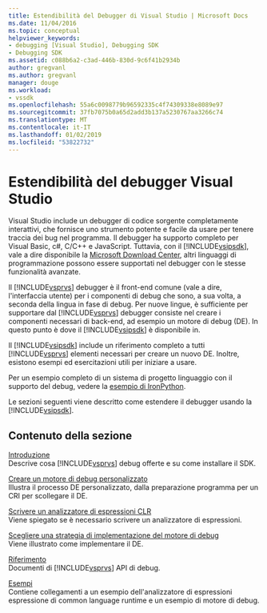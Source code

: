 ```yaml
---
title: Estendibilità del Debugger di Visual Studio | Microsoft Docs
ms.date: 11/04/2016
ms.topic: conceptual
helpviewer_keywords:
- debugging [Visual Studio], Debugging SDK
- Debugging SDK
ms.assetid: c088b6a2-c3ad-446b-830d-9c6f41b2934b
author: gregvanl
ms.author: gregvanl
manager: douge
ms.workload:
- vssdk
ms.openlocfilehash: 55a6c0098779b96592335c4f74309338e8089e97
ms.sourcegitcommit: 37fb7075b0a65d2add3b137a5230767aa3266c74
ms.translationtype: MT
ms.contentlocale: it-IT
ms.lasthandoff: 01/02/2019
ms.locfileid: "53822732"
---
```

# <a name="visual-studio-debugger-extensibility"></a>Estendibilità del debugger Visual Studio
Visual Studio include un debugger di codice sorgente completamente interattivi, che fornisce uno strumento potente e facile da usare per tenere traccia dei bug nel programma. Il debugger ha supporto completo per Visual Basic, c#, C/C++ e JavaScript. Tuttavia, con il [!INCLUDE[vsipsdk](../../extensibility/includes/vsipsdk_md.md)], vale a dire disponibile la [Microsoft Download Center](http://go.microsoft.com/fwlink/?LinkId=214453), altri linguaggi di programmazione possono essere supportati nel debugger con le stesse funzionalità avanzate.  
  
 Il [!INCLUDE[vsprvs](../../code-quality/includes/vsprvs_md.md)] debugger è il front-end comune (vale a dire, l'interfaccia utente) per i componenti di debug che sono, a sua volta, a seconda della lingua in fase di debug. Per nuove lingue, è sufficiente per supportare dal [!INCLUDE[vsprvs](../../code-quality/includes/vsprvs_md.md)] debugger consiste nel creare i componenti necessari di back-end, ad esempio un motore di debug (DE). In questo punto è dove il [!INCLUDE[vsipsdk](../../extensibility/includes/vsipsdk_md.md)] è disponibile in.  
  
 Il [!INCLUDE[vsipsdk](../../extensibility/includes/vsipsdk_md.md)] include un riferimento completo a tutti [!INCLUDE[vsprvs](../../code-quality/includes/vsprvs_md.md)] elementi necessari per creare un nuovo DE. Inoltre, esistono esempi ed esercitazioni utili per iniziare a usare.  
  
 Per un esempio completo di un sistema di progetto linguaggio con il supporto del debug, vedere la [esempio di IronPython](https://www.microsoft.com/download/details.aspx?id=55984).  
  
 Le sezioni seguenti viene descritto come estendere il debugger usando la [!INCLUDE[vsipsdk](../../extensibility/includes/vsipsdk_md.md)].  
  
## <a name="in-this-section"></a>Contenuto della sezione  
 [Introduzione](../../extensibility/debugger/getting-started-with-debugger-extensibility.md)  
 Descrive cosa [!INCLUDE[vsprvs](../../code-quality/includes/vsprvs_md.md)] debug offerte e su come installare il SDK.  
  
 [Creare un motore di debug personalizzato](../../extensibility/debugger/creating-a-custom-debug-engine.md)  
 Illustra il processo DE personalizzato, dalla preparazione programma per un CRI per scollegare il DE.  
  
 [Scrivere un analizzatore di espressioni CLR](../../extensibility/debugger/writing-a-common-language-runtime-expression-evaluator.md)  
 Viene spiegato se è necessario scrivere un analizzatore di espressioni.  
  
 [Scegliere una strategia di implementazione del motore di debug](../../extensibility/debugger/choosing-a-debug-engine-implementation-strategy.md)  
 Viene illustrato come implementare il DE.  
  
 [Riferimento](../../extensibility/debugger/reference/reference-visual-studio-debugging-apis.md)  
 Documenti di [!INCLUDE[vsprvs](../../code-quality/includes/vsprvs_md.md)] API di debug.  
  
 [Esempi](../../extensibility/debugger/visual-studio-debugging-samples.md)  
 Contiene collegamenti a un esempio dell'analizzatore di espressioni espressione di common language runtime e un esempio di motore di debug.
